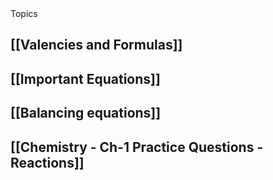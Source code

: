 <div class="mainGlowHeading">Topics</div>

## [[Valencies and Formulas]]
## [[Important Equations]]
## [[Balancing equations]]
## [[Chemistry - Ch-1 Practice Questions - Reactions]]
